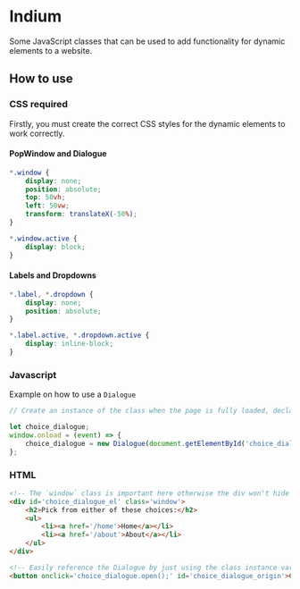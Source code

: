 # Indium

Some JavaScript classes that can be used to add functionality for dynamic elements to a website.

## How to use

### CSS required 

Firstly, you must create the correct CSS styles for the dynamic elements to work correctly.

#### PopWindow and Dialogue

```css
*.window {
    display: none;
    position: absolute;
    top: 50vh;
    left: 50vw;
    transform: translateX(-50%);
}

*.window.active {
    display: block;
}
```

#### Labels and Dropdowns

```css
*.label, *.dropdown {
    display: none;
    position: absolute;
}

*.label.active, *.dropdown.active {
    display: inline-block;
}
```

### Javascript

Example on how to use a `Dialogue`

```javascript
// Create an instance of the class when the page is fully loaded, declaring the variable before the onload handler is important here.

let choice_dialogue;
window.onload = (event) => {
    choice_dialogue = new Dialogue(document.getElementById('choice_dialogue_el'), document.getElementById('choice_dialogue_origin'));
};
```

### HTML

```html
<!-- The `window` class is important here otherwise the div won't hide by default and won't toggle properly. -->
<div id='choice_dialogue_el' class='window'>
    <h2>Pick from either of these choices:</h2>
    <ul>
        <li><a href='/home'>Home</a></li>
        <li><a href='/about'>About</a></li>
    </ul>
</div>

<!-- Easily reference the Dialogue by just using the class instance variable. -->
<button onclick='choice_dialogue.open();' id='choice_dialogue_origin'>Click here for a dialogue</button>
```